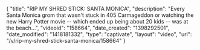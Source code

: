 {
    "title": "RIP MY SHRED STICK: SANTA MONICA",
    "description": "Every Santa Monica grom that wasn't stuck in 405 Carmageddon or watching the new Harry Potter movie -- which ended up being about 20 kids -- was at the beach...",
    "videoid": "158664",
    "date_created": "1398292501",
    "date_modified": "1418181332",
    "type": "captivate",
    "layout": "video",
    "url": "\/v\/rip-my-shred-stick-santa-monica\/158664"
}
